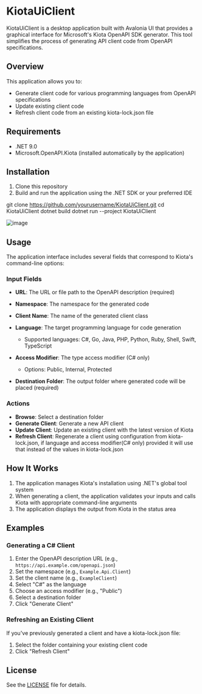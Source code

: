 # KiotaUiClient
KiotaUiClient is a desktop application built with Avalonia UI that provides a graphical interface for Microsoft's Kiota OpenAPI SDK generator. This tool simplifies the process of generating API client code from OpenAPI specifications.
## Overview
This application allows you to:
- Generate client code for various programming languages from OpenAPI specifications
- Update existing client code
- Refresh client code from an existing kiota-lock.json file

## Requirements
- .NET 9.0
- Microsoft.OpenAPI.Kiota (installed automatically by the application)

## Installation
1. Clone this repository
2. Build and run the application using the .NET SDK or your preferred IDE

git clone https://github.com/yourusername/KiotaUiClient.git
cd KiotaUiClient
dotnet build
dotnet run --project KiotaUiClient


![image](https://github.com/user-attachments/assets/cf094356-5027-47f7-a8ef-4de78cecb317)


## Usage
The application interface includes several fields that correspond to Kiota's command-line options:
### Input Fields
- **URL**: The URL or file path to the OpenAPI description (required)
- **Namespace**: The namespace for the generated code
- **Client Name**: The name of the generated client class
- **Language**: The target programming language for code generation
    - Supported languages: C#, Go, Java, PHP, Python, Ruby, Shell, Swift, TypeScript

- **Access Modifier**: The type access modifier (C# only)
    - Options: Public, Internal, Protected

- **Destination Folder**: The output folder where generated code will be placed (required)

### Actions
- **Browse**: Select a destination folder
- **Generate Client**: Generate a new API client
- **Update Client**: Update an existing client with the latest version of Kiota
- **Refresh Client**: Regenerate a client using configuration from kiota-lock.json, if language and access modifier(C# only) provided it will use that instead of the values in kiota-lock.json

## How It Works
1. The application manages Kiota's installation using .NET's global tool system
2. When generating a client, the application validates your inputs and calls Kiota with appropriate command-line arguments
3. The application displays the output from Kiota in the status area

## Examples
### Generating a C# Client
1. Enter the OpenAPI description URL (e.g., `https://api.example.com/openapi.json`)
2. Set the namespace (e.g., `Example.Api.Client`)
3. Set the client name (e.g., `ExampleClient`)
4. Select "C#" as the language
5. Choose an access modifier (e.g., "Public")
6. Select a destination folder
7. Click "Generate Client"

### Refreshing an Existing Client
If you've previously generated a client and have a kiota-lock.json file:
1. Select the folder containing your existing client code
2. Click "Refresh Client"

## License
See the [LICENSE](LICENSE) file for details.

